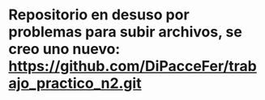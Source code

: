 #  Repositorio en desuso por problemas para subir archivos, se creo uno nuevo: https://github.com/DiPacceFer/trabajo_practico_n2.git
